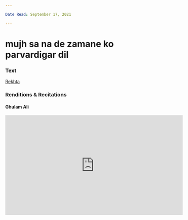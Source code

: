 ```yaml
---

Date Read: September 17, 2021

---
```


# mujh sa na de zamane ko parvardigar dil

### Text
[Rekhta](https://www.rekhta.org/ghazals/mujh-saa-na-de-zamaane-ko-parvardigaar-dil-dagh-dehlvi-ghazals?lang=ur)

### Renditions & Recitations

#### Ghulam Ali

<iframe width="560" height="315" src="https://www.youtube.com/embed/9jb5Pd6A78Y" title="YouTube video player" frameborder="0" allow="accelerometer; autoplay; clipboard-write; encrypted-media; gyroscope; picture-in-picture" allowfullscreen></iframe>

